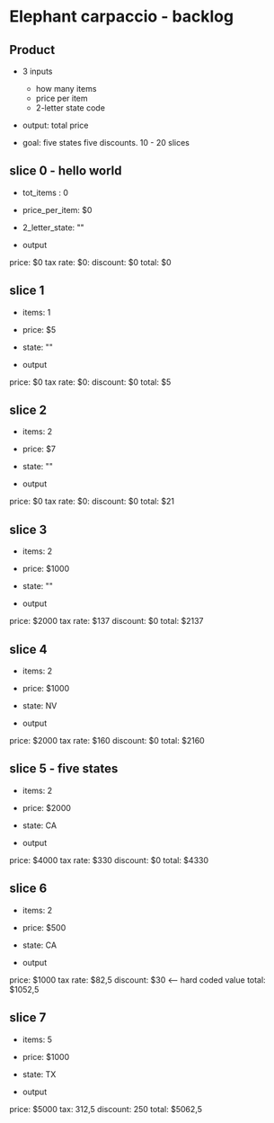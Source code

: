 # Elephant carpaccio - backlog

## Product

* 3 inputs

  * how many items
  * price per item
  * 2-letter state code

* output: total price

* goal: five states five discounts. 10 - 20 slices

## slice 0 - hello world

* tot_items : 0
* price_per_item: $0
* 2_letter_state: ""

* output

price: $0
tax rate: $0:
discount: $0
total: $0

## slice 1

* items: 1
* price: $5
* state: ""

* output

price: $0
tax rate: $0:
discount: $0
total: $5

## slice 2

* items: 2
* price: $7
* state: ""

* output

price: $0
tax rate: $0:
discount: $0
total: $21

## slice 3

* items: 2
* price: $1000
* state: ""

* output

price: $2000
tax rate: $137
discount: $0
total: $2137

## slice 4

* items: 2
* price: $1000
* state: NV

* output

price: $2000
tax rate: $160
discount: $0
total: $2160

## slice 5 - five states

* items: 2
* price: $2000
* state: CA

* output

price: $4000
tax rate: $330
discount: $0
total: $4330

## slice 6

* items: 2
* price: $500
* state: CA

* output

price: $1000
tax rate: $82,5
discount: $30 <-- hard coded value
total: $1052,5

## slice 7

* items: 5
* price: $1000
* state: TX

* output

price: $5000
tax: 312,5
discount: 250
total: $5062,5
